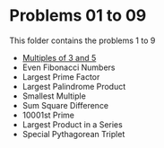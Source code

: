 # Problems 01 to 09

This folder contains the problems 1 to 9

- [Multiples of 3 and 5](https://github.com/cr2007/Project-Euler/tree/main/Problem%201%20-%20Multiples%20of%203%20and%205)
- Even Fibonacci Numbers
- Largest Prime Factor
- Largest Palindrome Product
- Smallest Multiple
- Sum Square Difference
- 10001st Prime
- Largest Product in a Series
- Special Pythagorean Triplet
